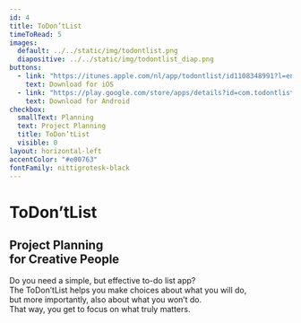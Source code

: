 ```yaml
---
id: 4
title: ToDon’tList
timeToRead: 5
images:
  default: ../../static/img/todontlist.png
  diapositive: ../../static/img/todontlist_diap.png
buttons:
  - link: "https://itunes.apple.com/nl/app/todontlist/id1108348991?l=en&mt=8"
    text: Download for iOS
  - link: "https://play.google.com/store/apps/details?id=com.todontlist"
    text: Download for Android
checkbox:
  smallText: Planning
  text: Project Planning
  title: ToDon’tList
  visible: 0
layout: horizontal-left
accentColor: "#e00763"
fontFamily: nittigrotesk-black
---
```


# To&#8203;Don’t&#8203;List

## Project Planning<br>for Creative People

Do you need a simple, but effective to-do list app? <br>
The ToDon’tList helps you make choices about what you will do, <br>
but more importantly, also about what you won’t do. <br>
That way, you get to focus on what truly matters.<br>
<br>
<br>
<br>
<br>
